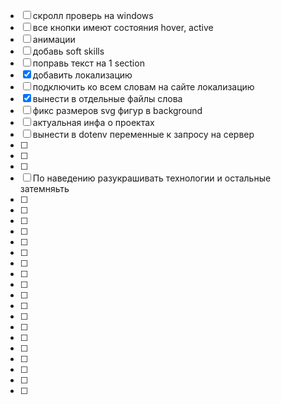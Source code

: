- [ ] скролл проверь на windows
- [ ] все кнопки имеют состояния hover, active
- [ ] анимации
- [ ] добавь soft skills
- [ ] поправь текст на 1 section
- [x] добавить локализацию
- [ ] подключить ко всем словам на сайте локализацию
- [x] вынести в отдельные файлы слова
- [ ] фикс размеров svg фигур в background
- [ ] актуальная инфа о проектах 
- [ ] вынести в dotenv переменные к запросу на сервер
- [ ] 
- [ ] 
- [ ] 
- [ ] По наведению разукрашивать технологии и остальные затемняьть
- [ ] 
- [ ] 
- [ ] 
- [ ] 
- [ ] 
- [ ] 
- [ ] 
- [ ] 
- [ ] 
- [ ] 
- [ ] 
- [ ] 
- [ ] 
- [ ] 
- [ ] 
- [ ] 
- [ ] 
- [ ] 
- [ ] 

